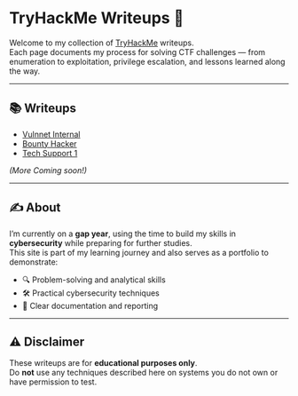 # TryHackMe Writeups 🚩

Welcome to my collection of [TryHackMe](https://tryhackme.com/) writeups.  
Each page documents my process for solving CTF challenges — from enumeration to exploitation, privilege escalation, and lessons learned along the way.  

---

## 📚 Writeups
- [Vulnnet Internal](writeups/vulnnet_internal.md)
- [Bounty Hacker](writeups/bountyhacker.md)
- [Tech Support 1](writeups/techsupport.md)

*(More Coming soon!)*

---

## ✍️ About
I’m currently on a **gap year**, using the time to build my skills in **cybersecurity** while preparing for further studies.  
This site is part of my learning journey and also serves as a portfolio to demonstrate:  

- 🔍 Problem-solving and analytical skills  
- 🛠️ Practical cybersecurity techniques  
- 📝 Clear documentation and reporting  

---

## ⚠️ Disclaimer
These writeups are for **educational purposes only**.  
Do **not** use any techniques described here on systems you do not own or have permission to test.  
